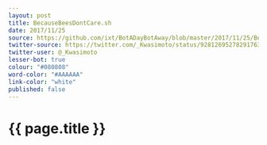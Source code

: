 ```yaml
---
layout: post
title: BecauseBeesDontCare.sh
date: 2017/11/25
source: https://github.com/ixt/BotADayBotAway/blob/master/2017/11/25/BecauseBeesDontCare.sh
twitter-source: https://twitter.com/_Kwasimoto/status/928126952782917632
twitter-user: @_Kwasimoto
lesser-bot: true
colour: "#080808"
word-color: "#AAAAAA"
link-color: "white"
published: false
---
```

# {{ page.title }} 
